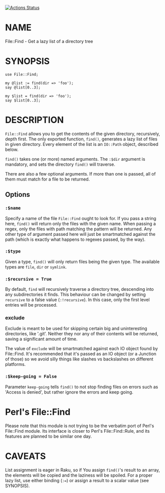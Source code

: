 [![Actions Status](https://github.com/tbrowder/File-Find/actions/workflows/test.yml/badge.svg)](https://github.com/tbrowder/File-Find/actions)

NAME
====

File::Find - Get a lazy list of a directory tree

SYNOPSIS
========

    use File::Find;

    my @list := find(dir => 'foo');
    say @list[0..3];

    my $list = find(dir => 'foo');
    say $list[0..3];

DESCRIPTION
===========

`File::Find` allows you to get the contents of the given directory, recursively, depth first. The only exported function, `find()`, generates a lazy list of files in given directory. Every element of the list is an `IO::Path` object, described below.

`find()` takes one (or more) named arguments. The `:$dir` argument is mandatory, and sets the directory `find()` will traverse. 

There are also a few optional arguments. If more than one is passed, all of them must match for a file to be returned.

Options
-------

### `:$name`

Specify a name of the file `File::Find` ought to look for. If you pass a string here, `find()` will return only the files with the given name. When passing a regex, only the files with path matching the pattern will be returned. Any other type of argument passed here will just be smartmatched against the path (which is exactly what happens to regexes passed, by the way).

### `:$type`

Given a type, `find()` will only return files being the given type. The available types are `file`, `dir` or `symlink`.

### `:$recursive = True`

By default, `find` will recursively traverse a directory tree, descending into any subdirectories it finds. This behaviour can be changed by setting `recursive` to a false value (`:!recursive`). In this case, only the first level entries will be processed.

### exclude

Exclude is meant to be used for skipping certain big and uninteresting directories, like '.git'. Neither they nor any of their contents will be returned, saving a significant amount of time.

The value of `exclude` will be smartmatched against each IO object found by File::Find. It's recommended that it's passed as an IO object (or a Junction of those) so we avoid silly things like slashes vs backslashes on different platforms.

### `:$keep-going = False`

Parameter `keep-going` tells `find()` to not stop finding files on errors such as 'Access is denied', but rather ignore the errors and keep going.

Perl's File::Find
=================

Please note that this module is not trying to be the verbatim port of Perl's File::Find module. Its interface is closer to Perl's File::Find::Rule, and its features are planned to be similar one day.

CAVEATS
=======

List assignment is eager in Raku, so if You assign `find()`'s result to an array, the elements will be copied and the laziness will be spoiled. For a proper lazy list, use either binding (`:=`) or assign a result to a scalar value (see SYNOPSIS).

